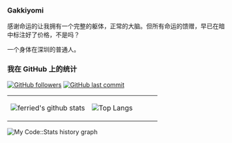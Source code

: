 ### Gakkiyomi



感谢命运的让我拥有一个完整的躯体，正常的大脑。但所有命运的馈赠，早已在暗中标注好了价格，不是吗？

一个身体在深圳的普通人。

### 我在 GitHub 上的统计
[![GitHub followers](https://img.shields.io/github/followers/gakkiyomi?style=for-the-badge&color=blue)](https://github.com/gakkiyomi?tab=followers)
[![GitHub last commit](https://img.shields.io/github/last-commit/gakkiyomi/gakkiyomi?label=update&style=for-the-badge&color=orange)](https://github.com/gakkiyomi/gakkiyomi)

<table>
<tr>
<td valign="top" width="54%">


![ferried's github stats](https://github-readme-stats.vercel.app/api?username=gakkiyomi&theme=tokyonight&show_icons=true)

</td>

<td valign="top" width="46%">


![Top Langs](https://github-readme-stats.yxl76.vercel.app/api/top-langs/?username=gakkiyomi&layout=compact&theme=tokyonight)

</td>
</tr>
</table>

![My Code::Stats history graph](https://codestats-readme.wegfan.cn/history-graph/gakkiyomi?history_days=30&&max_languages=15&language_colors=["0099CC","66CCCC","660066","999999","99CCFF","CC9900","FF9933","990000","333366","FF99CC","FF9999","669900","99FF99","FFFF00","000000","006633"])


